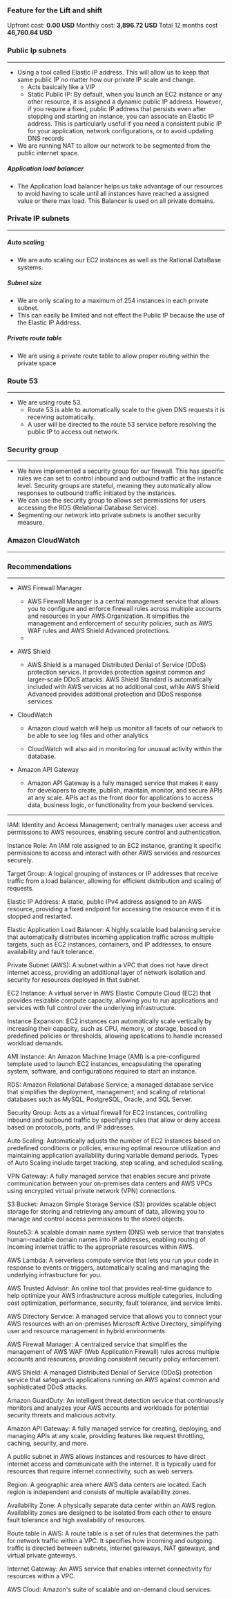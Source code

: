 ### Feature for the Lift and shift

Upfront cost: **0.00 USD** Monthly cost: **3,896.72 USD** Total 12 months cost **46,760.64 USD**

### Public Ip subnets
---
- Using a tool called Elastic IP address. This will allow us to keep that same public IP no matter how our private IP scale and change.
	- Acts basically like a VIP
	- Static Public IP: By default, when you launch an EC2 instance or any other resource, it is assigned a dynamic public IP address. However, if you require a fixed, public IP address that persists even after stopping and starting an instance, you can associate an Elastic IP address. This is particularly useful if you need a consistent public IP for your application, network configurations, or to avoid updating DNS records
- We are running NAT to allow our network to be segmented from the public internet space.

##### Application load balancer
- The Application load balancer helps us take advantage of our resources to avoid having to scale until all instances have reached a assigned value or there max load. This Balancer is used on all private domains.


### Private IP subnets
----  
##### Auto scaling
- We are auto scaling our EC2 instances as well as the Rational DataBase systems. 

##### Subnet size
- We are only scaling to a maximum of 254 instances in each private subnet. 
- This can easily be limited and not effect the Public IP because the use of the Elastic IP Address.

##### Private route table
- We are using a private route table to allow proper routing within the private space

### Route 53
---
- We are using route 53.
	- Route 53 is able to automatically scale to the given DNS requests it is receiving automatically. 
	- A user will be directed to the route 53 service before resolving the public IP to access out network.

### Security group
----
- We have implemented a security group for our firewall. This has specific rules we can set to control inbound and outbound traffic at the instance level. Security groups are stateful, meaning they automatically allow responses to outbound traffic initiated by the instances.
- We can use the security group to allows set permissions for users accessing the RDS (Relational Database Service).
- Segmenting our network into private subnets is another security measure.

### Amazon CloudWatch
---


### Recommendations
---
- AWS Firewall Manager
	- AWS Firewall Manager is a central management service that allows you to configure and enforce firewall rules across multiple accounts and resources in your AWS Organization. It simplifies the management and enforcement of security policies, such as AWS WAF rules and AWS Shield Advanced protections.
	- 
- AWS Shield
	- AWS Shield is a managed Distributed Denial of Service (DDoS) protection service. It provides protection against common and larger-scale DDoS attacks. AWS Shield Standard is automatically included with AWS services at no additional cost, while AWS Shield Advanced provides additional protection and DDoS response services.

- CloudWatch
	- Amazon cloud watch will help us monitor all facets of our network to be able to see log files and other analytics

	- CloudWatch will also aid in monitoring for unusual activity within the database. 

- Amazon API Gateway
	- Amazon API Gateway is a fully managed service that makes it easy for developers to create, publish, maintain, monitor, and secure APIs at any scale. APIs act as the front door for applications to access data, business logic, or functionality from your backend services.


---

IAM: Identity and Access Management; centrally manages user access and permissions to AWS resources, enabling secure control and authentication.

Instance Role: An IAM role assigned to an EC2 instance, granting it specific permissions to access and interact with other AWS services and resources securely.

Target Group: A logical grouping of instances or IP addresses that receive traffic from a load balancer, allowing for efficient distribution and scaling of requests.

Elastic IP Address: A static, public IPv4 address assigned to an AWS resource, providing a fixed endpoint for accessing the resource even if it is stopped and restarted.

Elastic Application Load Balancer: A highly scalable load balancing service that automatically distributes incoming application traffic across multiple targets, such as EC2 instances, containers, and IP addresses, to ensure availability and fault tolerance.

Private Subnet (AWS): A subnet within a VPC that does not have direct internet access, providing an additional layer of network isolation and security for resources deployed in that subnet.

EC2 Instance: A virtual server in AWS Elastic Compute Cloud (EC2) that provides resizable compute capacity, allowing you to run applications and services with full control over the underlying infrastructure.

Instance Expansion: EC2 instances can automatically scale vertically by increasing their capacity, such as CPU, memory, or storage, based on predefined policies or thresholds, allowing applications to handle increased workload demands.

AMI Instance: An Amazon Machine Image (AMI) is a pre-configured template used to launch EC2 instances, encapsulating the operating system, software, and configurations required to start an instance.

RDS: Amazon Relational Database Service; a managed database service that simplifies the deployment, management, and scaling of relational databases such as MySQL, PostgreSQL, Oracle, and SQL Server.

Security Group: Acts as a virtual firewall for EC2 instances, controlling inbound and outbound traffic by specifying rules that allow or deny access based on protocols, ports, and IP addresses.

Auto Scaling: Automatically adjusts the number of EC2 instances based on predefined conditions or policies, ensuring optimal resource utilization and maintaining application availability during variable demand periods. Types of Auto Scaling include target tracking, step scaling, and scheduled scaling.

VPN Gateway: A fully managed service that enables secure and private communication between your on-premises data centers and AWS VPCs using encrypted virtual private network (VPN) connections.

S3 Bucket: Amazon Simple Storage Service (S3) provides scalable object storage for storing and retrieving any amount of data, allowing you to manage and control access permissions to the stored objects.

Route53: A scalable domain name system (DNS) web service that translates human-readable domain names into IP addresses, enabling routing of incoming internet traffic to the appropriate resources within AWS.

AWS Lambda: A serverless compute service that lets you run your code in response to events or triggers, automatically scaling and managing the underlying infrastructure for you.

AWS Trusted Advisor: An online tool that provides real-time guidance to help optimize your AWS infrastructure across multiple categories, including cost optimization, performance, security, fault tolerance, and service limits.

AWS Directory Service: A managed service that allows you to connect your AWS resources with an on-premises Microsoft Active Directory, simplifying user and resource management in hybrid environments.

AWS Firewall Manager: A centralized service that simplifies the management of AWS WAF (Web Application Firewall) rules across multiple accounts and resources, providing consistent security policy enforcement.

AWS Shield: A managed Distributed Denial of Service (DDoS) protection service that safeguards applications running on AWS against common and sophisticated DDoS attacks.

Amazon GuardDuty: An intelligent threat detection service that continuously monitors and analyzes your AWS accounts and workloads for potential security threats and malicious activity.

Amazon API Gateway: A fully managed service for creating, deploying, and managing APIs at any scale, providing features like request throttling, caching, security, and more.

A public subnet in AWS allows instances and resources to have direct internet access and communicate with the internet. It is typically used for resources that require internet connectivity, such as web servers.

Region: A geographic area where AWS data centers are located. Each region is independent and consists of multiple availability zones.

Availability Zone: A physically separate data center within an AWS region. Availability zones are designed to be isolated from each other to ensure fault tolerance and high availability of resources.

Route table in AWS: A route table is a set of rules that determines the path for network traffic within a VPC. It specifies how incoming and outgoing traffic is directed between subnets, internet gateways, NAT gateways, and virtual private gateways.

Internet Gateway: An AWS service that enables internet connectivity for resources within a VPC.

AWS Cloud: Amazon's suite of scalable and on-demand cloud services.